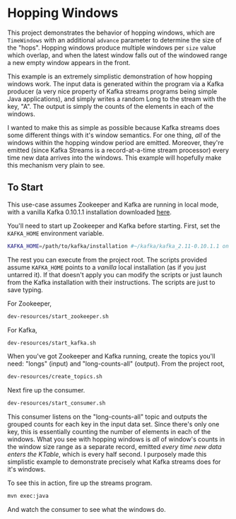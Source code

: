 # Hopping Windows

This project demonstrates the behavior of hopping windows, which are `TimeWindows` with an additional `advance` parameter to determine the size of the "hops".
Hopping windows produce multiple windows per `size` value which overlap, and when the latest window falls out of the windowed range a new empty window appears in the front.

This example is an extremely simplistic demonstration of how hopping windows work.
The input data is generated within the program via a Kafka producer (a very nice property of Kafka streams programs being simple Java applications), and simply writes a random Long to the stream with the key, "A".
The output is simply the counts of the elements in each of the windows.

I wanted to make this as simple as possible because Kafka streams does some different things with it's window semantics.
For one thing, _all_ of the windows within the hopping window period are emitted.
Moreover, they're emitted (since Kafka Streams is a record-at-a-time stream processor) every time new data arrives into the windows.
This example will hopefully make this mechanism very plain to see.

## To Start

This use-case assumes Zookeeper and Kafka are running in local mode,
with a vanilla Kafka 0.10.1.1 installation downloaded [here](http://kafka.apache.org/downloads.html).

You'll need to start up Zookeeper and Kafka before starting.
First, set the `KAFKA_HOME` environment variable.

```bash
KAFKA_HOME=/path/to/kafka/installation #~/kafka/kafka_2.11-0.10.1.1 on my system.
```

The rest you can execute from the project root.
The scripts provided assume `KAFKA_HOME` points to a _vanilla_ local installation (as if you just untarred it).
If that doesn't apply you can modify the scripts or just launch from the Kafka installation with their instructions.
The scripts are just to save typing.

For Zookeeper,

```bash
dev-resources/start_zookeeper.sh
```

For Kafka,

```bash
dev-resources/start_kafka.sh
```

When you've got Zookeeper and Kafka running, create the topics you'll need:
"longs" (input) and "long-counts-all" (output).
From the project root,

```bash
dev-resources/create_topics.sh
```

Next fire up the consumer.

```bash
dev-resources/start_consumer.sh
```

This consumer listens on the "long-counts-all" topic and outputs the grouped counts for each key in the input data set.
Since there's only one key, this is essentially counting the number of elements in each of the windows.
What you see with hopping windows is _all_ of window's counts in the window size range as a separate record, emitted _every time new data enters the KTable_, which is every half second.
I purposely made this simplistic example to demonstrate precisely what Kafka streams does for it's windows.

To see this in action, fire up the streams program.

```bash
mvn exec:java
```

And watch the consumer to see what the windows do.
